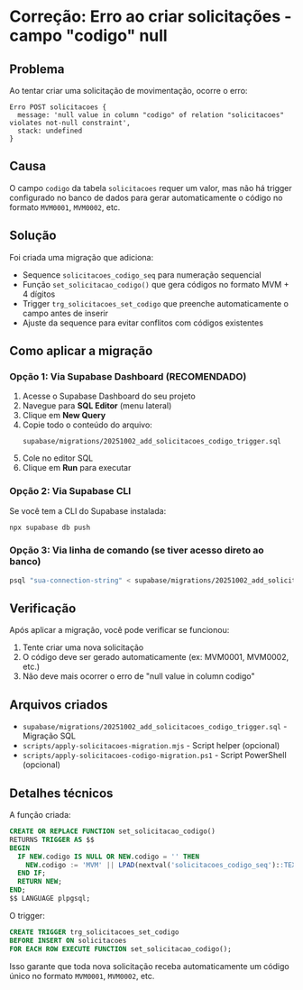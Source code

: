 # Correção: Erro ao criar solicitações - campo "codigo" null

## Problema

Ao tentar criar uma solicitação de movimentação, ocorre o erro:

```
Erro POST solicitacoes {
  message: 'null value in column "codigo" of relation "solicitacoes" violates not-null constraint',
  stack: undefined
}
```

## Causa

O campo `codigo` da tabela `solicitacoes` requer um valor, mas não há trigger configurado no banco de dados para gerar automaticamente o código no formato `MVM0001`, `MVM0002`, etc.

## Solução

Foi criada uma migração que adiciona:

- Sequence `solicitacoes_codigo_seq` para numeração sequencial
- Função `set_solicitacao_codigo()` que gera códigos no formato MVM + 4 dígitos
- Trigger `trg_solicitacoes_set_codigo` que preenche automaticamente o campo antes de inserir
- Ajuste da sequence para evitar conflitos com códigos existentes

## Como aplicar a migração

### Opção 1: Via Supabase Dashboard (RECOMENDADO)

1. Acesse o Supabase Dashboard do seu projeto
2. Navegue para **SQL Editor** (menu lateral)
3. Clique em **New Query**
4. Copie todo o conteúdo do arquivo:
   ```
   supabase/migrations/20251002_add_solicitacoes_codigo_trigger.sql
   ```
5. Cole no editor SQL
6. Clique em **Run** para executar

### Opção 2: Via Supabase CLI

Se você tem a CLI do Supabase instalada:

```bash
npx supabase db push
```

### Opção 3: Via linha de comando (se tiver acesso direto ao banco)

```bash
psql "sua-connection-string" < supabase/migrations/20251002_add_solicitacoes_codigo_trigger.sql
```

## Verificação

Após aplicar a migração, você pode verificar se funcionou:

1. Tente criar uma nova solicitação
2. O código deve ser gerado automaticamente (ex: MVM0001, MVM0002, etc.)
3. Não deve mais ocorrer o erro de "null value in column codigo"

## Arquivos criados

- `supabase/migrations/20251002_add_solicitacoes_codigo_trigger.sql` - Migração SQL
- `scripts/apply-solicitacoes-migration.mjs` - Script helper (opcional)
- `scripts/apply-solicitacoes-codigo-migration.ps1` - Script PowerShell (opcional)

## Detalhes técnicos

A função criada:

```sql
CREATE OR REPLACE FUNCTION set_solicitacao_codigo()
RETURNS TRIGGER AS $$
BEGIN
  IF NEW.codigo IS NULL OR NEW.codigo = '' THEN
    NEW.codigo := 'MVM' || LPAD(nextval('solicitacoes_codigo_seq')::TEXT, 4, '0');
  END IF;
  RETURN NEW;
END;
$$ LANGUAGE plpgsql;
```

O trigger:

```sql
CREATE TRIGGER trg_solicitacoes_set_codigo
BEFORE INSERT ON solicitacoes
FOR EACH ROW EXECUTE FUNCTION set_solicitacao_codigo();
```

Isso garante que toda nova solicitação receba automaticamente um código único no formato `MVM0001`, `MVM0002`, etc.
